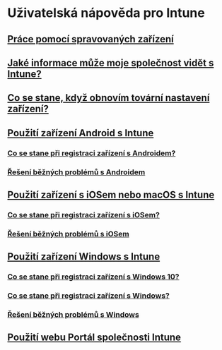 # Uživatelská nápověda pro Intune
## [Práce pomocí spravovaných zařízení](use-managed-devices-to-get-work-done.md)
## [Jaké informace může moje společnost vidět s Intune?](what-info-can-your-company-see-when-you-enroll-your-device-in-intune.md)
## [Co se stane, když obnovím tovární nastavení zařízení?](what-happens-if-you-reset-your-device-cpwebsite.md)
## [Použití zařízení Android s Intune](using-your-android-device-with-intune.md)
### [Co se stane při registraci zařízení s Androidem?](what-happens-if-you-install-the-company-portal-app-and-enroll-your-device-in-intune-android.md)
### [Řešení běžných problémů s Androidem](troubleshoot-your-device-android.md)
## [Použití zařízení s iOSem nebo macOS s Intune](using-your-iOS-or-macOS-device-with-intune.md)
### [Co se stane při registraci zařízení s iOSem?](what-happens-if-you-install-the-company-portal-app-and-enroll-your-device-in-intune-ios.md)
### [Řešení běžných problémů s iOSem](troubleshoot-your-device-iOS.md)
## [Použití zařízení Windows s Intune](using-your-windows-device-with-intune.md)
### [Co se stane při registraci zařízení s Windows 10?](what-happens-if-you-install-the-company-portal-app-and-enroll-your-device-in-intune-windows10.md)
### [Co se stane při registraci zařízení s Windows?](what-happens-if-you-install-the-company-portal-app-and-enroll-your-device-in-intune-windows.md)
### [Řešení běžných problémů s Windows](troubleshoot-your-device-windows.md)
## [Použití webu Portál společnosti Intune](using-the-intune-company-portal-website.md)
